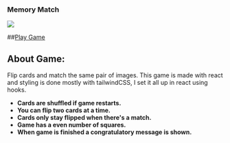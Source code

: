 ### Memory Match
![](https://i.imgur.com/HokJm80.png)


##[Play Game](https://deucalio.github.io/memory-match/)

## About Game:
Flip cards and match the same pair of images. This game is made with react and styling is done mostly with tailwindCSS, I set it all up in react using hooks.
- **Cards are shuffled if game restarts.**
- **You can flip two cards at a time.**
- **Cards only stay flipped when there's a match.**
- **Game has a even number of squares.**
- **When game is finished a congratulatory message is shown.**
